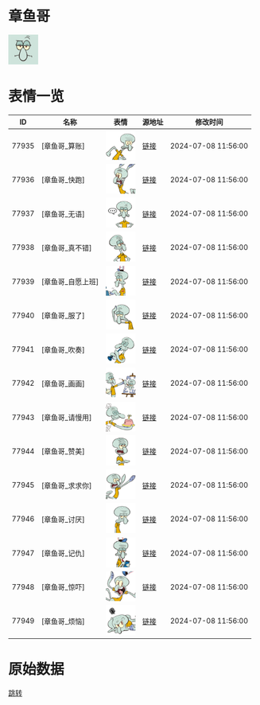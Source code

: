 # 章鱼哥

<img src="./cover.png" height="60" alt="cover" />

# 表情一览

|ID|名称|表情|源地址|修改时间|
|----|----|----|----|----|
|77935|[章鱼哥_算账]|<img src="./pic/077935_%5B章鱼哥_算账%5D.png" height="60" alt="算账"/>|[链接](https://i0.hdslb.com/bfs/garb/139ff8decdbe0a15ec153b0a9838ef0b9f436993.png)|2024-07-08 11:56:00|
|77936|[章鱼哥_快跑]|<img src="./pic/077936_%5B章鱼哥_快跑%5D.png" height="60" alt="快跑"/>|[链接](https://i0.hdslb.com/bfs/garb/f2ee5cbd6da251567d04055fbc7de1f6f69df35f.png)|2024-07-08 11:56:00|
|77937|[章鱼哥_无语]|<img src="./pic/077937_%5B章鱼哥_无语%5D.png" height="60" alt="无语"/>|[链接](https://i0.hdslb.com/bfs/garb/15ab16aa22de3196eb09eeef599d136a64bb0519.png)|2024-07-08 11:56:00|
|77938|[章鱼哥_真不错]|<img src="./pic/077938_%5B章鱼哥_真不错%5D.png" height="60" alt="真不错"/>|[链接](https://i0.hdslb.com/bfs/garb/8b60ba23622f9ca4ab6691362cd6c50b6b6c236b.png)|2024-07-08 11:56:00|
|77939|[章鱼哥_自愿上班]|<img src="./pic/077939_%5B章鱼哥_自愿上班%5D.png" height="60" alt="自愿上班"/>|[链接](https://i0.hdslb.com/bfs/garb/26ee99d2694bbfd4d31f190831f2a5662856f6e8.png)|2024-07-08 11:56:00|
|77940|[章鱼哥_服了]|<img src="./pic/077940_%5B章鱼哥_服了%5D.png" height="60" alt="服了"/>|[链接](https://i0.hdslb.com/bfs/garb/34f9e8de73233275c0f8f80dd15cc5da02f243a9.png)|2024-07-08 11:56:00|
|77941|[章鱼哥_吹奏]|<img src="./pic/077941_%5B章鱼哥_吹奏%5D.png" height="60" alt="吹奏"/>|[链接](https://i0.hdslb.com/bfs/garb/5aa286cfedcdc428f4f0f865f92d0523c2d7c566.png)|2024-07-08 11:56:00|
|77942|[章鱼哥_画画]|<img src="./pic/077942_%5B章鱼哥_画画%5D.png" height="60" alt="画画"/>|[链接](https://i0.hdslb.com/bfs/garb/451959b25afc47c4eb8c4d2178ef631b4d792b72.png)|2024-07-08 11:56:00|
|77943|[章鱼哥_请慢用]|<img src="./pic/077943_%5B章鱼哥_请慢用%5D.png" height="60" alt="请慢用"/>|[链接](https://i0.hdslb.com/bfs/garb/22b9231dfd5dfdebe0a2924dc69ab30af4896b85.png)|2024-07-08 11:56:00|
|77944|[章鱼哥_赞美]|<img src="./pic/077944_%5B章鱼哥_赞美%5D.png" height="60" alt="赞美"/>|[链接](https://i0.hdslb.com/bfs/garb/b8f14da242988cc54da283e4f23263d54e9be044.png)|2024-07-08 11:56:00|
|77945|[章鱼哥_求求你]|<img src="./pic/077945_%5B章鱼哥_求求你%5D.png" height="60" alt="求求你"/>|[链接](https://i0.hdslb.com/bfs/garb/bc7ae65e2d871ffbd5d4b7e218892f74a890c3c7.png)|2024-07-08 11:56:00|
|77946|[章鱼哥_讨厌]|<img src="./pic/077946_%5B章鱼哥_讨厌%5D.png" height="60" alt="讨厌"/>|[链接](https://i0.hdslb.com/bfs/garb/059b4b6b6904de120ca4a4d53a2ba2e86b50fb6b.png)|2024-07-08 11:56:00|
|77947|[章鱼哥_记仇]|<img src="./pic/077947_%5B章鱼哥_记仇%5D.png" height="60" alt="记仇"/>|[链接](https://i0.hdslb.com/bfs/garb/bc957868e424210a7689f027e1e3dd0352ba6737.png)|2024-07-08 11:56:00|
|77948|[章鱼哥_惊吓]|<img src="./pic/077948_%5B章鱼哥_惊吓%5D.png" height="60" alt="惊吓"/>|[链接](https://i0.hdslb.com/bfs/garb/7dd8c317a76fb03f0f2485ea6769a231d608fdba.png)|2024-07-08 11:56:00|
|77949|[章鱼哥_烦恼]|<img src="./pic/077949_%5B章鱼哥_烦恼%5D.png" height="60" alt="烦恼"/>|[链接](https://i0.hdslb.com/bfs/garb/e40d3dce465d173171e7077fd14e27c5ee55d717.png)|2024-07-08 11:56:00|

# 原始数据

[跳转](./raw.json)


